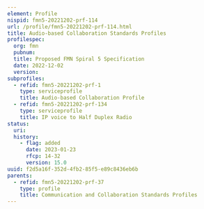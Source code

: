 ```yaml
---
element: Profile
nispid: fmn5-20221202-prf-114
url: /profile/fmn5-20221202-prf-114.html
title: Audio-based Collaboration Standards Profiles
profilespec:
  org: fmn
  pubnum: 
  title: Proposed FMN Spiral 5 Specification
  date: 2022-12-02
  version: 
subprofiles:
  - refid: fmn5-20221202-prf-1
    type: serviceprofile
    title: Audio-based Collaboration Profile
  - refid: fmn5-20221202-prf-134
    type: serviceprofile
    title: IP voice to Half Duplex Radio
status:
  uri: 
  history: 
    - flag: added
      date: 2023-01-23
      rfcp: 14-32
      version: 15.0
uuid: f2d5a16f-352d-4fb2-85f5-e89c8436eb6b
parents:
  - refid: fmn5-20221202-prf-37
    type: profile
    title: Communication and Collaboration Standards Profiles
---
```

